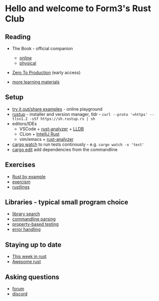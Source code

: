 # Hello and welcome to Form3's Rust Club

## Reading

* The Book - official companion
  * [online](https://doc.rust-lang.org/stable/book/)
  * [physical](https://nostarch.com/Rust2018)

* [Zero To Production](https://www.zero2prod.com/index.html?country=the%20UK&discount_code=VAT20) (early access)

* [more learning materials](https://www.rust-lang.org/learn)

## Setup

* [try it out/share examples](https://play.rust-lang.org/) - online playground
* [rustup](https://rustup.rs/) - installer and version manager, tldr - `curl --proto '=https' --tlsv1.2 -sSf https://sh.rustup.rs | sh`
* editors/IDEs
  * VSCode + [rust-analyzer](https://marketplace.visualstudio.com/items?itemName=matklad.rust-analyzer) + [LLDB](https://marketplace.visualstudio.com/items?itemName=vadimcn.vscode-lldb)
  * CLion + [IntelliJ Rust](https://intellij-rust.github.io/)
  * vim/emacs + [rust-analyzer](https://rust-analyzer.github.io/manual.html#installation)
* [cargo watch](https://crates.io/crates/cargo-watch) to run tests continously - e.g. `cargo watch -x 'test'`
* [cargo edit](https://lib.rs/crates/cargo-edit) add dependencies from the commandline

## Exercises
* [Rust by example](https://doc.rust-lang.org/rust-by-example/)
* [exercism](https://exercism.io/my/tracks/rust)
* [rustlings](https://github.com/rust-lang/rustlings)

## Libraries - typical small program choice

* [library search](https://lib.rs/)
* [commandline parsing](https://lib.rs/crates/structopt)
* [property-based testing](https://lib.rs/crates/proptest)
* [error handling](https://lib.rs/crates/anyhow)

## Staying up to date

* [This week in rust](https://this-week-in-rust.org/)
* [Awesome rust](https://rust.libhunt.com/newsletter?f=es-top-d)

## Asking questions
* [forum](https://users.rust-lang.org/)
* [discord](https://discord.gg/rust-lang)
